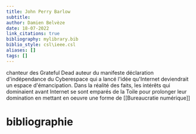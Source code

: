 ```yaml
---
title: John Perry Barlow
subtitle:
author: Damien Belvèze
date: 18-07-2022
link_citations: true
bibliography: mylibrary.bib
biblio_style: csl\ieee.csl
aliases: []
tags: []
---
```


chanteur des Grateful Dead
auteur du manifeste déclaration d'indépendance du Cyberespace qui a lancé l'idée qu'Internet deviendrait un espace d'émancipation. Dans la réalité des faits, les intérêts qui dominaient avant Internet se sont emparés de la Toile pour prolonger leur domination en mettant en oeuvre une forme de [[Bureaucratie numérique]]





# bibliographie

